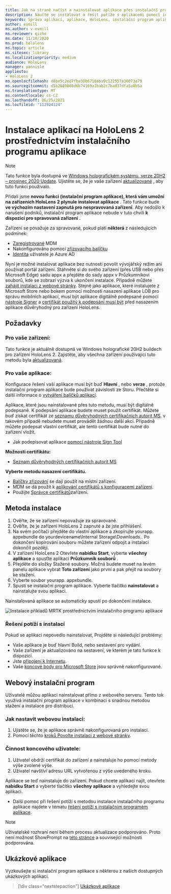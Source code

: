```yaml
---
title: Jak na straně načíst a nainstalovat aplikace přes instalační program aplikace pro HoloLens 2
description: Naučte se instalovat a řešit potíže s aplikacemi pomocí instalačního programu aplikace a na straně zátěže a instalovat aplikace přes uživatelské rozhraní.
keywords: Správa aplikací, aplikace, HoloLens, instalační program aplikace
author: evmill
ms.author: v-evmill
ms.reviewer: qizho
ms.date: 11/10/2020
ms.prod: hololens
ms.topic: article
ms.sitesec: library
ms.localizationpriority: medium
audience: HoloLens
manager: yannisle
appliesto:
- HoloLens 2
ms.openlocfilehash: d8be5c2ed7fba38b6710aba9c122557a36073a79
ms.sourcegitcommit: d5b2080868d6b74169a1bab2c7bad37dfa5a8b5a
ms.translationtype: MT
ms.contentlocale: cs-CZ
ms.lasthandoff: 06/25/2021
ms.locfileid: "112924124"
---
```

# <a name="install-apps-on-hololens-2-via-app-installer"></a>Instalace aplikací na HoloLens 2 prostřednictvím instalačního programu aplikace

> [!NOTE]
> Tato funkce byla dostupná ve [Windows holografickém systému, verze 20H2 – prosinec 2020 Update](hololens-release-notes.md). Ujistěte se, že je vaše zařízení [aktualizované](hololens-update-hololens.md) , aby tuto funkci používalo.

Přidali jsme **novou funkci (instalační program aplikace), která vám umožní na zařízeních HoloLens 2 plynule instalovat aplikace** . Tato funkce bude **ve výchozím nastavení zapnutá pro nespravovaná zařízení**. Aby nedošlo k narušení podniků, instalační program aplikace nebude v tuto chvíli **k dispozici pro spravovaná zařízení** .  

Zařízení se považuje za spravované, pokud platí **některá** z následujících podmínek:

- [Zaregistrované](hololens-enroll-mdm.md) MDM
- Nakonfigurováno pomocí [zřizovacího balíčku](hololens-provisioning.md)
- [Identita](hololens-identity.md) uživatele je Azure AD

Nyní je možné instalovat aplikace bez nutnosti povolit vývojářský režim ani používat portál zařízení.  Stáhněte si do svého zařízení (přes USB nebo přes Microsoft Edge) sadu appx a přejděte do sady appx v Průzkumníkovi souborů, kde se zobrazí výzva k ukončení instalace.  Případně můžete [zahájit instalaci z webové stránky](https://docs.microsoft.com/windows/msix/app-installer/installing-windows10-apps-web).  Stejně jako aplikace, které instalujete z Microsoft Store nebo bokem pomocí možnosti nasazení aplikace LOB pro správu mobilních aplikací, musí být aplikace digitálně podepsané pomocí [nástroje Signer](https://docs.microsoft.com/windows/win32/appxpkg/how-to-sign-a-package-using-signtool) a [certifikát použitý k podepsání musí být](https://docs.microsoft.com/windows/win32/appxpkg/how-to-sign-a-package-using-signtool#security-considerations) před nasazením aplikace důvěryhodný pro zařízení HoloLens.

## <a name="requirements"></a>Požadavky

### <a name="for-your-devices"></a>Pro vaše zařízení:

Tato funkce je aktuálně dostupná ve Windows holografické 20H2 buildech pro zařízení HoloLens 2. Zajistěte, aby všechna zařízení používající tuto metodu byla [aktualizovaná](hololens-update-hololens.md).

### <a name="for-your-apps"></a>Pro vaše aplikace:

Konfigurace řešení vaší aplikace musí být buď **Hlavní** , nebo **verze** , protože instalační program aplikace bude používat závislosti ze Storu. Přečtěte si další informace o [vytváření balíčků aplikací](https://docs.microsoft.com/windows/msix/app-installer/create-appinstallerfile-vs).

Aplikace, které jsou nainstalované přes tuto metodu, musí být digitálně podepsané. K podepsání aplikace budete muset použít certifikát. Můžete buď získat certifikát ze [seznamu důvěryhodných certifikačních autorit MS](https://ccadb-public.secure.force.com/microsoft/IncludedCACertificateReportForMSFT). v takovém případě nebudete muset provádět žádnou další akci. Případně můžete podepsat vlastní certifikát, ale tento certifikát bude nutné do zařízení vložit.

- Jak podepisovat aplikace [pomocí nástroje Sign Tool](https://docs.microsoft.com/windows/win32/appxpkg/how-to-sign-a-package-using-signtool)

**Možnosti certifikátu:**

- [Seznam důvěryhodných certifikačních autorit MS](https://ccadb-public.secure.force.com/microsoft/IncludedCACertificateReportForMSFT)

**Vyberte metodu nasazení certifikátu.**

- [Balíčky zřizování](hololens-provisioning.md) se dají použít na místní zařízení.
- MDM se dá použít k [aplikování certifikátů s konfiguracemi zařízení](https://docs.microsoft.com/mem/intune/protect/certificates-configure).
- Použijte [Správce certifikátů](certificate-manager.md)zařízení.

## <a name="installation-method"></a>Metoda instalace

1. Ověřte, že se zařízení nepovažuje za spravované.
1. Ověřte, že je zařízení HoloLens 2 zapnuté a že jste přihlášení.
1. Na svém počítači přejděte do vlastní aplikace a zkopírujte yourapp. appxbundle do yourdevicename\Internal Storage\Downloads..
    Po dokončení kopírování souboru můžete zařízení odpojit a instalaci dokončit později.
1. V zařízení HoloLens 2 Otevřete **nabídku Start**, vyberte **všechny aplikace** a spusťte aplikaci **Průzkumník souborů** .
1. Přejděte do složky Stažené soubory. Možná budete muset na levém panelu aplikace vybrat **Toto zařízení** jako první a pak přejít na soubory ke stažení.
1. Vyberte soubor yourapp. appxbundle.
1. Spustí se instalační program aplikace. Vyberte tlačítko **nainstalovat** a nainstalujte svou aplikaci.

Nainstalovaná aplikace se automaticky spustí po dokončení instalace.

![Instalace příkladů MRTK prostřednictvím instalačního programu aplikace](images/hololens-app-installer-picture.jpg)

### <a name="troubleshooting-installs"></a>Řešení potíží s instalací

Pokud se aplikaci nepovedlo nainstalovat, Projděte si následující problémy:

- Vaše aplikace je buď hlavní Build, nebo sestavení pro vydání.
- Vaše zařízení je aktualizováno na sestavení, ve kterém je tato funkce k dispozici.
- Jste [připojení k Internetu](hololens-network.md).
- Vaše [koncové body pro Microsoft Store](hololens-offline.md) jsou správně nakonfigurované.  

## <a name="web-installer"></a>Webový instalační program

Uživatelé můžou aplikaci nainstalovat přímo z webového serveru. Tento tok využívá instalační program aplikace v kombinaci s snadnou metodou stažení a instalace pro distribuci.

### <a name="how-to-set-up-web-install"></a>Jak nastavit webovou instalaci:

1. Ujistěte se, že je aplikace správně nakonfigurovaná pro instalaci.
1. Pomocí těchto [kroků Povolte instalaci z webové stránky](https://docs.microsoft.com/windows/msix/app-installer/installing-windows10-apps-web#how-to-enable-this-on-a-webpage).

### <a name="end-user-experience"></a>Činnost koncového uživatele:

1. Uživatel obdrží certifikát do zařízení a nainstaluje ho pomocí metody výše zvolené výše.
1. Uživatel navštíví adresu URL vytvořenou z výše uvedeného kroku.

Aplikace se teď nainstaluje do zařízení. Pokud chcete aplikaci najít, otevřete **nabídku Start** a vyberte tlačítko **všechny aplikace** a vyhledejte svou aplikaci.

- Další pomoc při řešení potíží s metodou instalace instalačního programu aplikace najdete v tématu [řešení potíží s instalačním programem aplikace](https://docs.microsoft.com/windows/msix/app-installer/troubleshoot-appinstaller-issues).

> [!NOTE]
> Uživatelské rozhraní není během procesu aktualizace podporováno. Proto není možnost ShowPrompt na [této stránce](https://docs.microsoft.com/windows/msix/app-installer/update-settings) a související možnosti podporována.

## <a name="sample-apps"></a>Ukázkové aplikace

Vyzkoušejte si instalační program aplikace s některou z našich dostupných ukázkových aplikací. 
> [!div class="nextstepaction"]
> [Ukázkové aplikace](https://docs.microsoft.com/windows/mixed-reality/develop/features-and-samples?tabs=unity#sample-apps)
